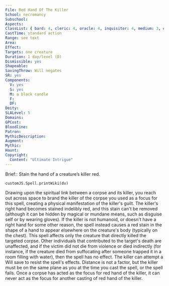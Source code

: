 ```yaml
---
File: Red Hand Of The Killer
School: necromancy
Subschool: 
Aspects: 
ClassList: { bard: 4, cleric: 4, oracle: 4, inquisitor: 4, medium: 3, occultist: 4, paladin: 4, psychic: 5, sorcerer: 5, wizard: 5, spiritualist: 4, witch: 5 }
CastTime: standard action
Range: see text
Area: 
Effect: 
Targets: one creature
Duration: 1 day/level (D)
Dismissible: yes
Shapeable: 
SavingThrow: Will negates
SR: yes
Components:
  V: yes
  S: yes
  M: a black candle
  F: 
  DF: 
Deity: 
SLALevel: 5
Domains: 
GPCost: 
Bloodline: 
Patron: 
MythicDescription: 
Augment: 
Mythic: 
Haunt: 
Copyright:
  Content: "Ultimate Intrigue"
---
```

Brief:: Stain the hand of a creature’s killer red.

```dataviewjs
customJS.Spell.printWiki(dv)
```

Drawing upon the spiritual link between a corpse and its killer, you reach out across space to brand the killer of the corpse you used as a focus for this spell, creating a physical manifestation of the killer's guilt.  The killer's right hand becomes stained indelibly red, and this stain can't be removed (although it can be hidden by magical or mundane means, such as disguise self or by wearing gloves). If the killer is not humanoid, or doesn't have a right hand for some other reason, the spell instead causes a red stain in the shape of a hand to appear elsewhere on the creature's body (typically on the chest).  This spell affects only the creature that directly killed the targeted corpse. Other individuals that contributed to the target's death are unaffected, and if the victim did not die from violence or died indirectly (for instance, if the creature died from suffocating after someone trapped it in a room filling with water), then the spell has no effect. The killer can attempt a Will save to resist the spell's effects. Distance is not a factor, but the killer must be on the same plane as you at the time you cast the spell, or the spell fails. Once a corpse has acted as the focus for red hand of the killer, it can never act as the focus for another casting of red hand of the killer.
